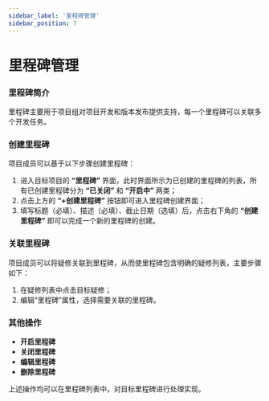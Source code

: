 ```yaml
---
sidebar_label: '里程碑管理'      
sidebar_position: 7   
---
```


# 里程碑管理

### 里程碑简介
里程碑主要用于项目组对项目开发和版本发布提供支持，每一个里程碑可以关联多个开发任务。<br>
### 创建里程碑
项目成员可以基于以下步骤创建里程碑：
1. 进入目标项目的 **“里程碑”** 界面，此时界面所示为已创建的里程碑的列表，所有已创建里程碑分为 **“已关闭”** 和 **“开启中”** 两类；
2. 点击上方的 **“+创建里程碑”** 按钮即可进入里程碑创建界面；
3. 填写标题（必填）、描述（必填）、截止日期（选填）后，点击右下角的 **“创建里程碑”** 即可以完成一个新的里程碑的创建。

### 关联里程碑
项目成员可以将疑修关联到里程碑，从而使里程碑包含明确的疑修列表，主要步骤如下：
1. 在疑修列表中点击目标疑修；
2. 编辑“里程碑”属性，选择需要关联的里程碑。


### 其他操作
- **开启里程碑** 
- **关闭里程碑** 
- **编辑里程碑**
- **删除里程碑**

上述操作均可以在里程碑列表中，对目标里程碑进行处理实现。